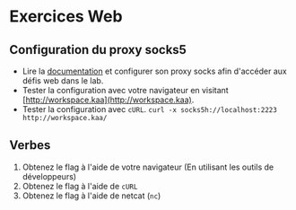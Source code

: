 # Exercices Web

## Configuration du proxy socks5

- Lire la [documentation](https://ppepos.github.io/inf600c/#services-web) et configurer son proxy socks afin d'accéder aux défis web dans le lab.
- Tester la configuration avec votre navigateur en visitant [http://workspace.kaa](http://workspace.kaa).
- Tester la configuration avec `cURL`. `curl -x socks5h://localhost:2223 http://workspace.kaa/`

## Verbes

1. Obtenez le flag à l'aide de votre navigateur (En utilisant les outils de développeurs)
2. Obtenez le flag à l'aide de `cURL`
3. Obtenez le flag à l'aide de netcat (`nc`)
